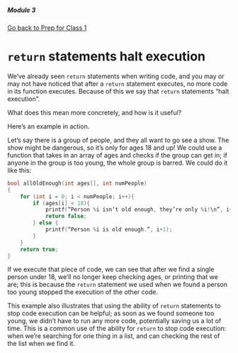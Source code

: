 ##### Module 3
[Go back to Prep for Class 1](../../class1-prep)

# `return` statements halt execution

We’ve already seen `return` statements when writing code, and you may or may not have noticed that after a `return` statement executes, no more code in its function executes.  Because of this we say that `return` statements “halt execution”.

What does this mean more concretely, and how is it useful?

Here’s an example in action.

Let’s say there is a group of people, and they all want to go see a show.  The show might be dangerous, so it’s only for ages 18 and up!  We could use a function that takes in an array of ages and checks if the group can get in; if anyone in the group is too young, the whole group is barred.  We could do it like this:

```c
bool allOldEnough(int ages[], int numPeople)
{
    for (int i = 0; i < numPeople; i++){
        if (ages[i] < 18){
            printf(“Person %i isn’t old enough, they’re only %i!\n”, i+1, ages[i]);
            return false;
        } else {
            printf(“Person %i is old enough.”, i+1);
        }
    }
    return true;
}
```

If we execute that piece of code, we can see that after we find a single person under 18, we’ll no longer keep checking ages, or printing that we are; this is because the `return` statement we used when we found a person too young stopped the execution of the other code.

This example also illustrates that using the ability of `return` statements to stop code execution can be helpful; as soon as we found someone too young, we didn’t have to run any more code, potentially saving us a lot of time.  This is a common use of the ability for `return` to stop code execution: when we’re searching for one thing in a list, and can checking the rest of the list when we find it.
